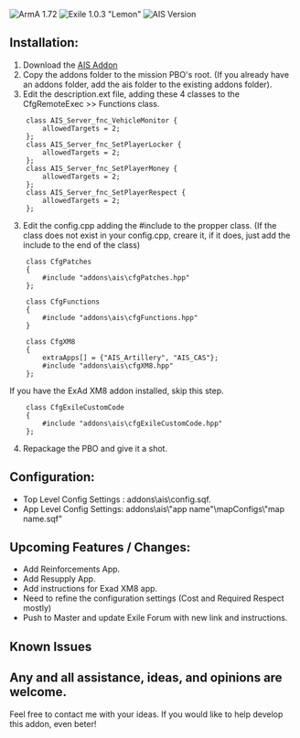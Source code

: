 ![ArmA 1.72](https://img.shields.io/badge/Arma-1.72-blue.svg) ![Exile 1.0.3 "Lemon"](https://img.shields.io/badge/Exile-1.0.3%20Lemon-C72651.svg) ![AIS Version](https://img.shields.io/badge/AIS%20Version-2017--07--13-blue.svg)


## Installation: 

1. Download the [AIS Addon](https://github.com/darrell-aevum/AISupport/archive/Virtual.zip)
2. Copy the addons folder to the mission PBO's root. 
   (If you already have an addons folder, add the ais folder to the existing addons folder).
2. Edit the description.ext file, adding these 4 classes to the CfgRemoteExec >> Functions class.
```
	class AIS_Server_fnc_VehicleMonitor {
		allowedTargets = 2;
	};
	class AIS_Server_fnc_SetPlayerLocker {
		allowedTargets = 2;
	};
	class AIS_Server_fnc_SetPlayerMoney {
		allowedTargets = 2;
	};
	class AIS_Server_fnc_SetPlayerRespect {
		allowedTargets = 2;
	};			
```
3. Edit the config.cpp adding the #include to the propper class. 
   (If the class does not exist in your config.cpp, creare it, if it does, just add the include to the end of the class)
```
	class CfgPatches
	{
		#include "addons\ais\cfgPatches.hpp"
	};
```
```
	class CfgFunctions
	{
		#include "addons\ais\cfgFunctions.hpp"
	}
```
```
	class CfgXM8
	{	
		extraApps[] = {"AIS_Artillery", "AIS_CAS"};
		#include "addons\ais\cfgXM8.hpp"
	};
```
If you have the ExAd XM8 addon installed, skip this step.
```
	class CfgExileCustomCode 
	{
		#include "addons\ais\cfgExileCustomCode.hpp"	
	};
```
4. Repackage the PBO and give it a shot.

## Configuration: 
- Top Level Config Settings : addons\ais\config.sqf.
- App Level Config Settings: addons\ais\\"app name"\mapConfigs\\"map name.sqf"

## Upcoming Features / Changes: 
- Add Reinforcements App.
- Add Resupply App.	
- Add instructions for Exad XM8 app.
- Need to refine the configuration settings (Cost and Required Respect mostly)
- Push to Master and update Exile Forum with new link and instructions.

## Known Issues

## Any and all assistance, ideas, and opinions are welcome.
Feel free to contact me with your ideas. If you would like to help develop this addon, even beter!
